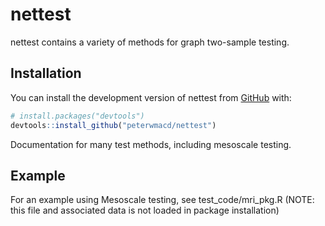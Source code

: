 
<!-- README.md is generated from README.Rmd. Please edit that file -->

# nettest

<!-- badges: start -->
<!-- badges: end -->

nettest contains a variety of methods for graph two-sample testing.

## Installation

You can install the development version of nettest from
[GitHub](https://github.com/) with:

``` r
# install.packages("devtools")
devtools::install_github("peterwmacd/nettest")
```

Documentation for many test methods, including mesoscale testing.

## Example

For an example using Mesoscale testing, see test_code/mri_pkg.R (NOTE:
this file and associated data is not loaded in package installation)
